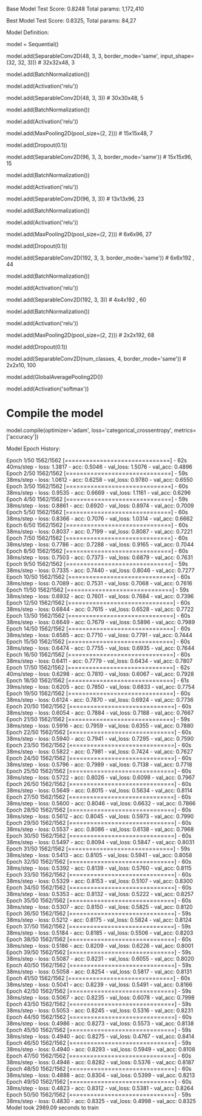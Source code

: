 Base Model Test Score: 0.8248 Total params: 1,172,410

Best Model Test Score: 0.8325, Total params: 84,27


Model Definition:

model = Sequential()

model.add(SeparableConv2D(48, 3, 3, border_mode='same', input_shape=(32, 32, 3))) # 32x32x48, 3

model.add(BatchNormalization()) 

model.add(Activation('relu')) 

model.add(SeparableConv2D(48, 3, 3)) # 30x30x48, 5

model.add(BatchNormalization())

model.add(Activation('relu'))

model.add(MaxPooling2D(pool_size=(2, 2))) # 15x15x48, 7

model.add(Dropout(0.1))

model.add(SeparableConv2D(96, 3, 3, border_mode='same')) # 15x15x96, 15

model.add(BatchNormalization())

model.add(Activation('relu'))

model.add(SeparableConv2D(96, 3, 3)) # 13x13x96, 23

model.add(BatchNormalization())

model.add(Activation('relu'))

model.add(MaxPooling2D(pool_size=(2, 2))) # 6x6x96, 27

model.add(Dropout(0.1))

model.add(SeparableConv2D(192, 3, 3, border_mode='same')) # 6x6x192 , 44

model.add(BatchNormalization())

model.add(Activation('relu'))

model.add(SeparableConv2D(192, 3, 3)) # 4x4x192 , 60

model.add(BatchNormalization())

model.add(Activation('relu'))

model.add(MaxPooling2D(pool_size=(2, 2))) # 2x2x192, 68

model.add(Dropout(0.1))

model.add(SeparableConv2D(num_classes, 4, border_mode='same')) # 2x2x10, 100

model.add(GlobalAveragePooling2D())

model.add(Activation('softmax')) 

# Compile the model

model.compile(optimizer='adam', loss='categorical_crossentropy', metrics=['accuracy'])


Model Epoch History:

Epoch 1/50
1562/1562 [==============================] - 62s 40ms/step - loss: 1.3817 - acc: 0.5046 - val_loss: 1.5076 - val_acc: 0.4896
Epoch 2/50
1562/1562 [==============================] - 59s 38ms/step - loss: 1.0612 - acc: 0.6258 - val_loss: 0.9780 - val_acc: 0.6550
Epoch 3/50
1562/1562 [==============================] - 60s 38ms/step - loss: 0.9535 - acc: 0.6669 - val_loss: 1.1161 - val_acc: 0.6296
Epoch 4/50
1562/1562 [==============================] - 59s 38ms/step - loss: 0.8861 - acc: 0.6920 - val_loss: 0.8974 - val_acc: 0.7009
Epoch 5/50
1562/1562 [==============================] - 60s 38ms/step - loss: 0.8366 - acc: 0.7076 - val_loss: 1.0314 - val_acc: 0.6662
Epoch 6/50
1562/1562 [==============================] - 60s 38ms/step - loss: 0.8037 - acc: 0.7199 - val_loss: 0.8087 - val_acc: 0.7221
Epoch 7/50
1562/1562 [==============================] - 60s 38ms/step - loss: 0.7786 - acc: 0.7288 - val_loss: 0.9165 - val_acc: 0.7044
Epoch 8/50
1562/1562 [==============================] - 60s 38ms/step - loss: 0.7503 - acc: 0.7373 - val_loss: 0.6879 - val_acc: 0.7631
Epoch 9/50
1562/1562 [==============================] - 59s 38ms/step - loss: 0.7335 - acc: 0.7440 - val_loss: 0.8046 - val_acc: 0.7277
Epoch 10/50
1562/1562 [==============================] - 60s 38ms/step - loss: 0.7089 - acc: 0.7531 - val_loss: 0.7068 - val_acc: 0.7616
Epoch 11/50
1562/1562 [==============================] - 59s 38ms/step - loss: 0.6932 - acc: 0.7601 - val_loss: 0.7684 - val_acc: 0.7396
Epoch 12/50
1562/1562 [==============================] - 60s 38ms/step - loss: 0.6844 - acc: 0.7615 - val_loss: 0.6528 - val_acc: 0.7722
Epoch 13/50
1562/1562 [==============================] - 60s 38ms/step - loss: 0.6649 - acc: 0.7679 - val_loss: 0.5896 - val_acc: 0.7989
Epoch 14/50
1562/1562 [==============================] - 60s 38ms/step - loss: 0.6585 - acc: 0.7710 - val_loss: 0.7791 - val_acc: 0.7444
Epoch 15/50
1562/1562 [==============================] - 60s 38ms/step - loss: 0.6474 - acc: 0.7755 - val_loss: 0.6935 - val_acc: 0.7644
Epoch 16/50
1562/1562 [==============================] - 60s 38ms/step - loss: 0.6411 - acc: 0.7779 - val_loss: 0.6434 - val_acc: 0.7807
Epoch 17/50
1562/1562 [==============================] - 62s 40ms/step - loss: 0.6298 - acc: 0.7810 - val_loss: 0.6067 - val_acc: 0.7928
Epoch 18/50
1562/1562 [==============================] - 61s 39ms/step - loss: 0.6205 - acc: 0.7850 - val_loss: 0.6833 - val_acc: 0.7754
Epoch 19/50
1562/1562 [==============================] - 60s 38ms/step - loss: 0.6124 - acc: 0.7870 - val_loss: 0.6924 - val_acc: 0.7736
Epoch 20/50
1562/1562 [==============================] - 60s 38ms/step - loss: 0.6054 - acc: 0.7884 - val_loss: 0.7188 - val_acc: 0.7667
Epoch 21/50
1562/1562 [==============================] - 59s 38ms/step - loss: 0.5916 - acc: 0.7959 - val_loss: 0.6355 - val_acc: 0.7880
Epoch 22/50
1562/1562 [==============================] - 60s 38ms/step - loss: 0.5940 - acc: 0.7941 - val_loss: 0.7295 - val_acc: 0.7590
Epoch 23/50
1562/1562 [==============================] - 60s 38ms/step - loss: 0.5822 - acc: 0.7981 - val_loss: 0.7424 - val_acc: 0.7627
Epoch 24/50
1562/1562 [==============================] - 60s 38ms/step - loss: 0.5796 - acc: 0.7989 - val_loss: 0.7138 - val_acc: 0.7718
Epoch 25/50
1562/1562 [==============================] - 60s 38ms/step - loss: 0.5722 - acc: 0.8026 - val_loss: 0.6098 - val_acc: 0.7967
Epoch 26/50
1562/1562 [==============================] - 60s 38ms/step - loss: 0.5649 - acc: 0.8015 - val_loss: 0.5634 - val_acc: 0.8114
Epoch 27/50
1562/1562 [==============================] - 60s 38ms/step - loss: 0.5600 - acc: 0.8046 - val_loss: 0.6632 - val_acc: 0.7866
Epoch 28/50
1562/1562 [==============================] - 60s 38ms/step - loss: 0.5612 - acc: 0.8045 - val_loss: 0.5973 - val_acc: 0.7990
Epoch 29/50
1562/1562 [==============================] - 60s 38ms/step - loss: 0.5537 - acc: 0.8086 - val_loss: 0.6138 - val_acc: 0.7968
Epoch 30/50
1562/1562 [==============================] - 60s 38ms/step - loss: 0.5497 - acc: 0.8094 - val_loss: 0.5847 - val_acc: 0.8031
Epoch 31/50
1562/1562 [==============================] - 59s 38ms/step - loss: 0.5413 - acc: 0.8105 - val_loss: 0.5941 - val_acc: 0.8058
Epoch 32/50
1562/1562 [==============================] - 60s 38ms/step - loss: 0.5392 - acc: 0.8139 - val_loss: 0.5760 - val_acc: 0.8115
Epoch 33/50
1562/1562 [==============================] - 60s 38ms/step - loss: 0.5329 - acc: 0.8153 - val_loss: 0.5107 - val_acc: 0.8300
Epoch 34/50
1562/1562 [==============================] - 60s 38ms/step - loss: 0.5353 - acc: 0.8132 - val_loss: 0.5222 - val_acc: 0.8257
Epoch 35/50
1562/1562 [==============================] - 60s 38ms/step - loss: 0.5307 - acc: 0.8150 - val_loss: 0.5825 - val_acc: 0.8120
Epoch 36/50
1562/1562 [==============================] - 59s 38ms/step - loss: 0.5212 - acc: 0.8175 - val_loss: 0.5824 - val_acc: 0.8124
Epoch 37/50
1562/1562 [==============================] - 59s 38ms/step - loss: 0.5184 - acc: 0.8185 - val_loss: 0.5506 - val_acc: 0.8203
Epoch 38/50
1562/1562 [==============================] - 60s 38ms/step - loss: 0.5186 - acc: 0.8209 - val_loss: 0.6226 - val_acc: 0.8001
Epoch 39/50
1562/1562 [==============================] - 59s 38ms/step - loss: 0.5087 - acc: 0.8231 - val_loss: 0.6055 - val_acc: 0.8020
Epoch 40/50
1562/1562 [==============================] - 59s 38ms/step - loss: 0.5058 - acc: 0.8254 - val_loss: 0.5817 - val_acc: 0.8131
Epoch 41/50
1562/1562 [==============================] - 60s 38ms/step - loss: 0.5041 - acc: 0.8239 - val_loss: 0.5491 - val_acc: 0.8166
Epoch 42/50
1562/1562 [==============================] - 59s 38ms/step - loss: 0.5067 - acc: 0.8235 - val_loss: 0.6078 - val_acc: 0.7998
Epoch 43/50
1562/1562 [==============================] - 59s 38ms/step - loss: 0.5053 - acc: 0.8245 - val_loss: 0.5316 - val_acc: 0.8231
Epoch 44/50
1562/1562 [==============================] - 60s 38ms/step - loss: 0.4986 - acc: 0.8273 - val_loss: 0.5573 - val_acc: 0.8138
Epoch 45/50
1562/1562 [==============================] - 59s 38ms/step - loss: 0.4940 - acc: 0.8275 - val_loss: 0.4767 - val_acc: 0.8414
Epoch 46/50
1562/1562 [==============================] - 59s 38ms/step - loss: 0.4940 - acc: 0.8293 - val_loss: 0.5949 - val_acc: 0.8108
Epoch 47/50
1562/1562 [==============================] - 60s 38ms/step - loss: 0.4946 - acc: 0.8282 - val_loss: 0.5376 - val_acc: 0.8187
Epoch 48/50
1562/1562 [==============================] - 60s 38ms/step - loss: 0.4888 - acc: 0.8304 - val_loss: 0.5399 - val_acc: 0.8213
Epoch 49/50
1562/1562 [==============================] - 60s 38ms/step - loss: 0.4823 - acc: 0.8312 - val_loss: 0.5381 - val_acc: 0.8264
Epoch 50/50
1562/1562 [==============================] - 59s 38ms/step - loss: 0.4830 - acc: 0.8325 - val_loss: 0.4998 - val_acc: 0.8325
Model took 2989.09 seconds to train


